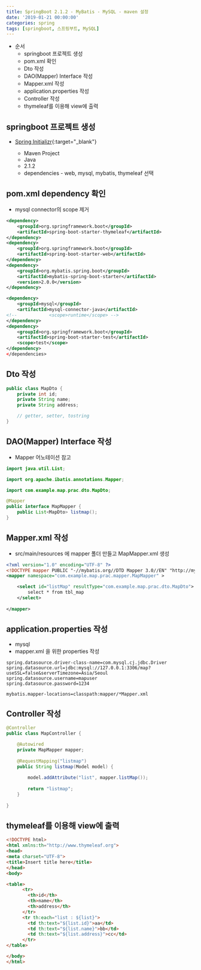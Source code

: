 ```yaml
---
title: SpringBoot 2.1.2 - MyBatis - MySQL - maven 설정
date: '2019-01-21 00:00:00'
categories: spring
tags: [springboot, 스프링부트, MySQL]
---
```


* 순서
	* springboot 프로젝트 생성
	* pom.xml 확인
	* Dto 작성
	* DAO(Mapper) Interface 작성
	* Mapper.xml 작성
	* application.properties 작성
	* Controller 작성
	* thymeleaf를 이용해 view에 출력

## springboot 프로젝트 생성

* [Spring Initializr](https://start.spring.io/){:target="_blank"}

	* Maven Project
	* Java
	* 2.1.2
	* dependencies - web, mysql, mybatis, thymeleaf 선택

## pom.xml dependency 확인

* mysql connector의 scope 제거

```xml
<dependency>
	<groupId>org.springframework.boot</groupId>
	<artifactId>spring-boot-starter-thymeleaf</artifactId>
</dependency>
<dependency>
	<groupId>org.springframework.boot</groupId>
	<artifactId>spring-boot-starter-web</artifactId>
</dependency>
<dependency>
	<groupId>org.mybatis.spring.boot</groupId>
	<artifactId>mybatis-spring-boot-starter</artifactId>
	<version>2.0.0</version>
</dependency>

<dependency>
	<groupId>mysql</groupId>
	<artifactId>mysql-connector-java</artifactId>
<!-- 			<scope>runtime</scope> -->
</dependency>
<dependency>
	<groupId>org.springframework.boot</groupId>
	<artifactId>spring-boot-starter-test</artifactId>
	<scope>test</scope>
</dependency>
</dependencies>
```

## Dto 작성

```java
public class MapDto {
	private int id;
	private String name;
	private String address;

	// getter, setter, tostring
}
```

## DAO(Mapper) Interface 작성

* Mapper 어노테이션 참고

```java
import java.util.List;

import org.apache.ibatis.annotations.Mapper;

import com.example.map.prac.dto.MapDto;

@Mapper
public interface MapMapper {
	public List<MapDto> listmap();
}
```

## Mapper.xml 작성

* src/main/resources 에 mapper 폴더 만들고 MapMapper.xml 생성

```xml
<?xml version="1.0" encoding="UTF-8" ?>
<!DOCTYPE mapper PUBLIC "-//mybatis.org//DTD Mapper 3.0//EN" "http://mybatis.org/dtd/mybatis-3-mapper.dtd" >
<mapper namespace="com.example.map.prac.mapper.MapMapper" >

    <select id="listMap" resultType="com.example.map.prac.dto.MapDto">
        select * from tbl_map
    </select>
    
</mapper>
```

## application.properties 작성

* mysql
* mapper.xml 을 위한 properties 작성

```
spring.datasource.driver-class-name=com.mysql.cj.jdbc.Driver
spring.datasource.url=jdbc:mysql://127.0.0.1:3306/map?useSSL=false&serverTimezone=Asia/Seoul
spring.datasource.username=mapuser
spring.datasource.password=1234

mybatis.mapper-locations=classpath:mapper/*Mapper.xml
```


## Controller 작성

```java
@Controller
public class MapController {

	@Autowired
	private MapMapper mapper;
	
	@RequestMapping("listmap")
	public String listmap(Model model) {
		
		model.addAttribute("list", mapper.listMap());
		
		return "listmap";
	}
	
}
```

## thymeleaf를 이용해 view에 출력

```html
<!DOCTYPE html>
<html xmlns:th="http://www.thymeleaf.org">
<head>
<meta charset="UTF-8">
<title>Insert title here</title>
</head>
<body>

<table>
      <tr>
        <th>id</th>
        <th>name</th>
        <th>address</th>
      </tr>
      <tr th:each="list : ${list}">
        <td th:text="${list.id}">aa</td>
        <td th:text="${list.name}">bb</td>
        <td th:text="${list.address}">cc</td>
      </tr>
</table>

</body>
</html>
```
